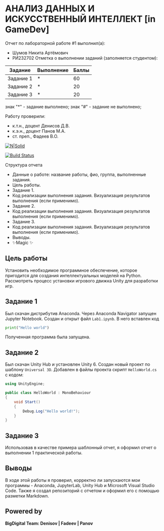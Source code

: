 # АНАЛИЗ ДАННЫХ И ИСКУССТВЕННЫЙ ИНТЕЛЛЕКТ [in GameDev]
Отчет по лабораторной работе #1 выполнил(а):
- Шумов Никита Артёмович
- РИ232702
Отметка о выполнении заданий (заполняется студентом):

| Задание | Выполнение | Баллы |
| ------ | ------ | ------ |
| Задание 1 | * | 60 |
| Задание 2 | * | 20 |
| Задание 3 | * | 20 |

знак "*" - задание выполнено; знак "#" - задание не выполнено;

Работу проверили:
- к.т.н., доцент Денисов Д.В.
- к.э.н., доцент Панов М.А.
- ст. преп., Фадеев В.О.

[![N|Solid](https://cldup.com/dTxpPi9lDf.thumb.png)](https://nodesource.com/products/nsolid)

[![Build Status](https://travis-ci.org/joemccann/dillinger.svg?branch=master)](https://travis-ci.org/joemccann/dillinger)

Структура отчета

- Данные о работе: название работы, фио, группа, выполненные задания.
- Цель работы.
- Задание 1.
- Код реализации выполнения задания. Визуализация результатов выполнения (если применимо).
- Задание 2.
- Код реализации выполнения задания. Визуализация результатов выполнения (если применимо).
- Задание 3.
- Код реализации выполнения задания. Визуализация результатов выполнения (если применимо).
- Выводы.
- ✨Magic ✨

## Цель работы
Установить необходимое программное обеспечение, которое пригодится для создания интеллектуальных моделей на Python. Рассмотреть процесс установки игрового движка Unity для разработки игр.

## Задание 1

Был скачан дистрибутив Anaconda. Через Anaconda Navigator запущен Jupyter Notebook. Создан и открыт файл `Lab1.ipynb`. В него вставлен код 
```python
print("Hello world")
```
Полученная программа была запущена.

## Задание 2

Был скачан Unity Hub и установлен Unity 6. Создан новый проект по шаблону `Universal 3D`. Добавлен в файлы проекта скрипт `HelloWorld.cs` с кодом:
```c#
using UnityEngine;

public class HelloWorld : MonoBehaviour
{
    void Start()
    {
        Debug.Log("Hello world!");
    }
}
```

## Задание 3

Использовав в качестве примера шаблонный отчет, я оформил отчет о выполнении 1 практической работы.

## Выводы
В ходе этой работы я проверил, корректно ли запускаются мои программы - Anaconda, JupyterLab, Unity Hub и Microsoft Visual Studio Code. Также я создал репозиторий с отчетом и оформил его с помощью разметки Markdown.

## Powered by

**BigDigital Team: Denisov | Fadeev | Panov**
